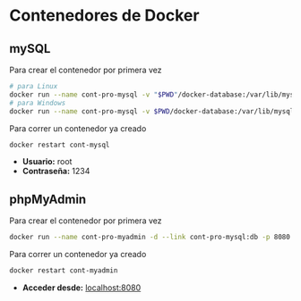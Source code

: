 # Contenedores de Docker

## mySQL

Para crear el contenedor por primera vez

```bash
# para Linux
docker run --name cont-pro-mysql -v "$PWD"/docker-database:/var/lib/mysql -e MYSQL_ROOT_PASSWORD=1234 -p 3306:3306 -d mysql:8.0
# para Windows
docker run --name cont-pro-mysql -v $PWD/docker-database:/var/lib/mysql -e MYSQL_ROOT_PASSWORD=1234 -p 3306:3306 -d mysql:8.0
```

Para correr un contenedor ya creado

```bash
docker restart cont-mysql
```

- **Usuario:** root
- **Contraseña:** 1234

## phpMyAdmin

Para crear el contenedor por primera vez

```bash
docker run --name cont-pro-myadmin -d --link cont-pro-mysql:db -p 8080:80 phpmyadmin
```

Para correr un contenedor ya creado

```bash
docker restart cont-myadmin
```

- **Acceder desde:** <localhost:8080>
